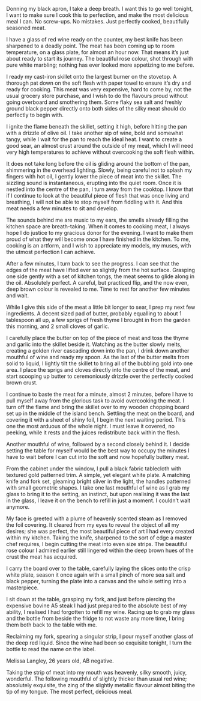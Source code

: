 Donning my black apron, I take a deep breath. I want this to go well tonight, I want to make sure I cook this to perfection, and make the most delicious meal I can. No screw-ups. No mistakes. Just perfectly cooked, beautifully seasoned meat.

I have a glass of red wine ready on the counter, my best knife has been sharpened to a deadly point. The meat has been coming up to room temperature, on a glass plate, for almost an hour now. That means it’s just about ready to start its journey. The beautiful rose colour, shot through with pure white marbling; nothing has ever looked more appetizing to me before. 

I ready my cast-iron skillet onto the largest burner on the stovetop. A thorough pat down on the soft flesh with paper towel to ensure it’s dry and ready for cooking. This meat was very expensive, hard to come by, not the usual grocery store purchase, and I wish to do the flavours proud without going overboard and smothering them. Some flaky sea salt and freshly ground black pepper directly onto both sides of the silky meat should do perfectly to begin with.

I ignite the flame beneath the skillet, setting it high, before hitting the pan with a drizzle of olive oil. I take another sip of wine, bold and somewhat tangy, while I wait for the pan to reach the ideal heat. I want to create a good sear, an almost crust around the outside of my meat, which I will need very high temperatures to achieve without overcooking the soft flesh within.

It does not take long before the oil is gliding around the bottom of the pan, shimmering in the overhead lighting. Slowly, being careful not to splash my fingers with hot oil, I gently lower the piece of meat into the skillet. The sizzling sound is instantaneous, erupting into the quiet room. Once it is nestled into the centre of the pan, I turn away from the cooktop. I know that if I continue to look at the beautiful piece of flesh that was once living and breathing, I will not be able to stop myself from fiddling with it. And this meat needs a few minutes to sit and develop.

The sounds behind me are music to my ears, the smells already filling the kitchen space are breath-taking. When it comes to cooking meat, I always hope I do justice to my gracious donor for the evening. I want to make them proud of what they will become once I have finished in the kitchen. To me, cooking is an artform, and I wish to appreciate my models, my muses, with the utmost perfection I can achieve. 

After a few minutes, I turn back to see the progress. I can see that the edges of the meat have lifted ever so slightly from the hot surface. Grasping one side gently with a set of kitchen tongs, the meat seems to glide along in the oil. Absolutely perfect. A careful, but practiced flip, and the now even, deep brown colour is revealed to me. Time to rest for another few minutes and wait.

While I give this side of the meat a little bit longer to sear, I prep my next few ingredients. A decent sized pad of butter, probably equalling to about 1 tablespoon all up, a few sprigs of fresh thyme I brought in from the garden this morning, and 2 small cloves of garlic.

I carefully place the butter on top of the piece of meat and toss the thyme and garlic into the skillet beside it. Watching as the butter slowly melts, creating a golden river cascading down into the pan, I drink down another mouthful of wine and ready my spoon. As the last of the butter melts from solid to liquid, I lightly tilt the skillet to bring all of the bubbling gold into one area. I place the sprigs and cloves directly into the centre of the meat, and start scooping up butter to ceremoniously drizzle over the perfectly cooked brown crust.

I continue to baste the meat for a minute, almost 2 minutes, before I have to pull myself away from the glorious task to avoid overcooking the meat. I turn off the flame and bring the skillet over to my wooden chopping board set up in the middle of the island bench. Settling the meat on the board, and covering it with a sheet of shiny foil, I begin the next waiting period. This one the most arduous of the whole night. I must leave it covered, no peeking, while it rests and the juices redistribute back within the flesh.

Another mouthful of wine, followed by a second closely behind it. I decide setting the table for myself would be the best way to occupy the minutes I have to wait before I can cut into the soft and now hopefully buttery meat. 

From the cabinet under the window, I pull a black fabric tablecloth with textured gold patterned trim. A simple, yet elegant white plate. A matching knife and fork set, gleaming bright silver in the light, the handles patterned with small geometric shapes. I take one last mouthful of wine as I grab my glass to bring it to the setting, an instinct, but upon realising it was the last in the glass, I leave it on the bench to refill in just a moment. I couldn’t wait anymore.

My face is greeted with a plume of heavenly scented steam as I removed the foil covering. It cleared from my eyes to reveal the object of all my desires; she was perfect, the most beautiful piece of art I had every created within my kitchen. Taking the knife, sharpened to the sort of edge a master chef requires, I begin cutting the meat into even size strips. The beautiful rose colour I admired earlier still lingered within the deep brown hues of the crust the meat has acquired. 

I carry the board over to the table, carefully laying the slices onto the crisp white plate, season it once again with a small pinch of more sea salt and black pepper, turning the plate into a canvas and the whole setting into a masterpiece. 

I sit down at the table, grasping my fork, and just before piercing the expensive bovine A5 steak I had just prepared to the absolute best of my ability, I realised I had forgotten to refill my wine. Racing up to grab my glass and the bottle from beside the fridge to not waste any more time, I bring them both back to the table with me. 

Reclaiming my fork, spearing a singular strip, I pour myself another glass of the deep red liquid. Since the wine had been so exquisite tonight, I turn the bottle to read the name on the label.

Melissa Langley, 26 years old, AB negative.

Taking the strip of meat into my mouth was heavenly, silky smooth, juicy, wonderful. The following mouthful of slightly thicker than usual red wine; absolutely exquisite, the zing of the slightly metallic flavour almost biting the tip of my tongue. The most perfect, delicious meal.